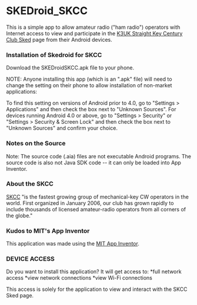 # SKEDroid_SKCC
This is a simple app to allow amateur radio ("ham radio") operators with Internet access to view and participate in the [K3UK Straight Key Century Club Sked](http://www.obriensweb.com/sked/index.php?page=skcc) page from their Android devices.

### Installation of Skedroid for SKCC
Download the SKEDroidSKCC.apk file to your phone.

NOTE: Anyone installing this app (which is an ".apk" file) will need to change the setting on their phone to allow installation of non-market applications:

To find this setting on versions of Android prior to 4.0, go to "Settings > Applications" and then check the box next to "Unknown Sources". For devices running Android 4.0 or above, go to "Settings > Security" or "Settings > Security & Screen Lock" and then check the box next to "Unknown Sources" and confirm your choice.

### Notes on the Source
Note: The source code (.aia) files are not executable Android programs. The source code is also not Java SDK code -- it can only be loaded into App Inventor.

### About the SKCC
[SKCC](http://skccgroup.com/) "is the fastest growing group of mechanical-key CW operators in the world. First organized in January 2006, our club has grown rapidly to include thousands of licensed amateur-radio operators from all corners of the globe."

### Kudos to MIT's App Inventor
This application was made using the [MIT App Inventor](http://appinventor.mit.edu/explore/).

### DEVICE ACCESS
Do you want to install this application? It will get access to:
*full network access
*view network connections
*view Wi-Fi connections

This access is solely for the application to view and interact with the SKCC Sked page.  
